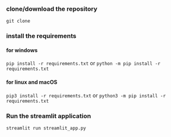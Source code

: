 ### clone/download the repository
`git clone `
### install the requirements
#### for windows
`pip install -r requirements.txt` or `python -m pip install -r requirements.txt`
#### for linux and macOS
`pip3 install -r requirements.txt` or `python3 -m pip install -r requirements.txt`

### Run the streamlit application
`streamlit run streamlit_app.py`